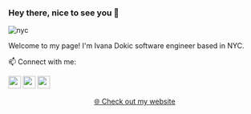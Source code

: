 ### Hey there, nice to see you 👋

![nyc](https://i.imgur.com/4ZkzRROh.jpg)

<p>Welcome to my page! I'm Ivana Dokic software engineer based in NYC.</p>

📫 Connect with me: 
<p><a href="https://twitter.com/LloydPile"><img src="https://img.shields.io/badge/twitter-%231DA1F2.svg?&style=for-the-badge&logo=follow&logoColor=white" height=25></a> <a href="https://www.linkedin.com/in/ivana-dokic/"><img src="https://img.shields.io/badge/linkedin-%230077B5.svg?&style=for-the-badge&logo=linkedin&logoColor=white" height=25></a>   <a href="https://dev.to/ivanadokic"><img src="https://img.shields.io/badge/DEV.TO-%230A0A0A.svg?&style=for-the-badge&logo=dev-dot-to&logoColor=white" height=25></a></p>

<center><p><a href="https://www.ivanadokic.com/">🌐 Check out my website</a></p></denter>
